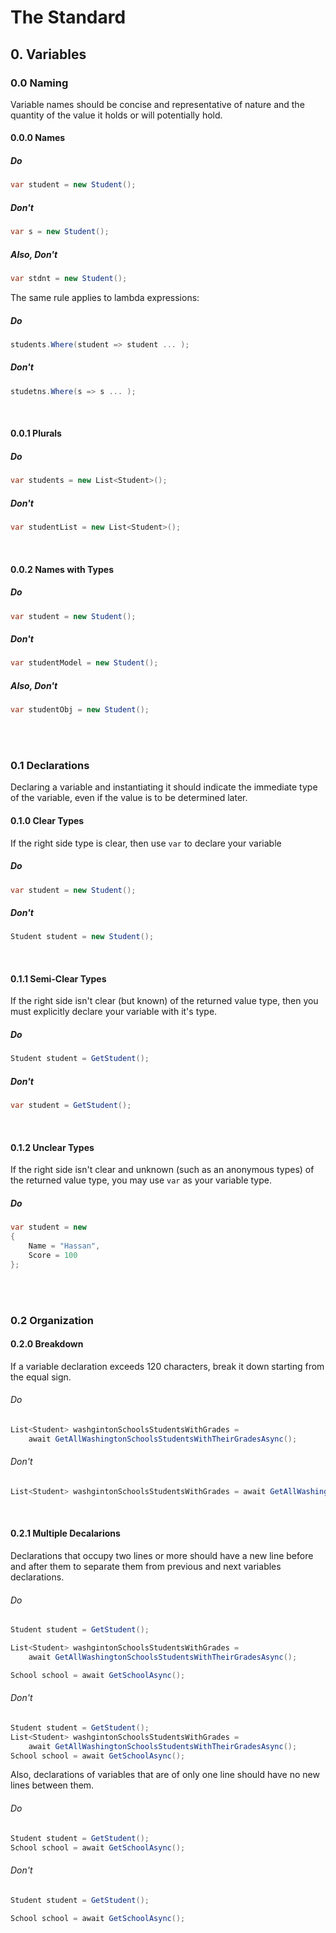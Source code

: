 # The Standard

## 0. Variables

### 0.0 Naming
Variable names should be concise and representative of nature and the quantity of the value it holds or will potentially hold.

#### 0.0.0 Names
##### Do
```cs
var student = new Student();
```
##### Don't
```cs
var s = new Student();
```
##### Also, Don't
```cs
var stdnt = new Student();
```

The same rule applies to lambda expressions:
##### Do
```cs
students.Where(student => student ... );
```
##### Don't
```cs
studetns.Where(s => s ... );
```
<br />

#### 0.0.1 Plurals 
##### Do
```cs
var students = new List<Student>();
```
##### Don't
```cs
var studentList = new List<Student>();
```
<br />

#### 0.0.2 Names with Types

##### Do
```cs
var student = new Student();
```
##### Don't
```cs
var studentModel = new Student();
```
##### Also, Don't
```cs
var studentObj = new Student();
```
<br /> <br />

### 0.1 Declarations
Declaring a variable and instantiating it should indicate the immediate type of the variable, even if the value is to be determined later.
#### 0.1.0 Clear Types
If the right side type is clear, then use ```var``` to declare your variable
##### Do
```cs
var student = new Student();
```
##### Don't
```cs
Student student = new Student();
````
<br />

#### 0.1.1 Semi-Clear Types
If the right side isn't clear (but known) of the returned value type, then you must explicitly declare your variable with it's type.
##### Do
```cs
Student student = GetStudent();
```
##### Don't
```cs
var student = GetStudent();
```
<br />

#### 0.1.2 Unclear Types 
If the right side isn't clear and unknown (such as an anonymous types) of the returned value type, you may use ```var``` as your variable type.
##### Do
```cs
var student = new
{
    Name = "Hassan",
    Score = 100
};
```
<br /> <br />

### 0.2 Organization

#### 0.2.0 Breakdown
If a variable declaration exceeds 120 characters, break it down starting from the equal sign.

###### Do
```cs
List<Student> washgintonSchoolsStudentsWithGrades = 
    await GetAllWashingtonSchoolsStudentsWithTheirGradesAsync();

```
###### Don't 
```cs
List<Student> washgintonSchoolsStudentsWithGrades = await GetAllWashingtonSchoolsStudentsWithTheirGradesAsync();
```
<br />

#### 0.2.1 Multiple Decalarions
Declarations that occupy two lines or more should have a new line before and after them to separate them from previous and next variables declarations.

###### Do
```cs
Student student = GetStudent();

List<Student> washgintonSchoolsStudentsWithGrades = 
    await GetAllWashingtonSchoolsStudentsWithTheirGradesAsync();

School school = await GetSchoolAsync();
```

###### Don't
```cs
Student student = GetStudent();
List<Student> washgintonSchoolsStudentsWithGrades = 
    await GetAllWashingtonSchoolsStudentsWithTheirGradesAsync();
School school = await GetSchoolAsync();
```
Also, declarations of variables that are of only one line should have no new lines between them.

###### Do
```cs
Student student = GetStudent();
School school = await GetSchoolAsync();
```

###### Don't
```cs
Student student = GetStudent();

School school = await GetSchoolAsync();

```
<br />
